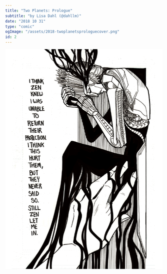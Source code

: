 ```yaml
---
title: "Two Planets: Prologue"
subtitle: "by Lisa Dahl (@dahllm)"
date: "2018 10 31"
type: "comic"
ogImage: "/assets/2018-twoplanetsprologuecover.png"
id: 2
---
```


![Panel2](../../../images/20171031-twoplanetsprologue/prologue_pg18.png)